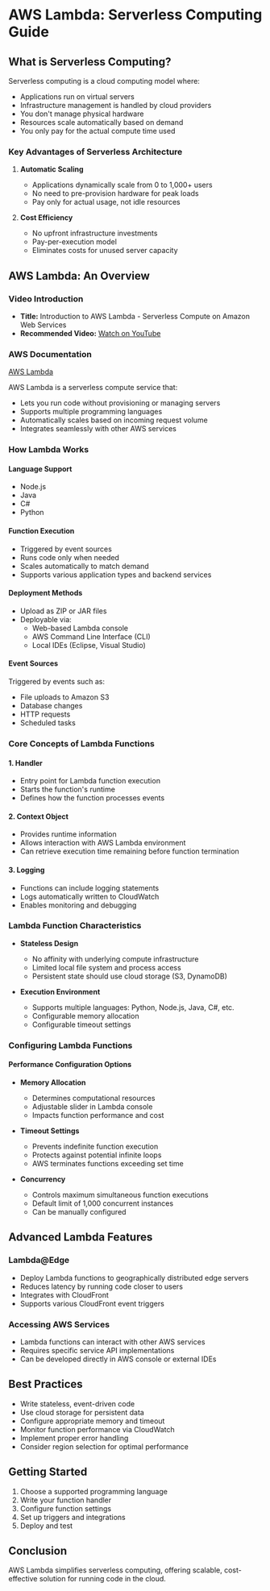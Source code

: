 # AWS Lambda: Serverless Computing Guide

## What is Serverless Computing?

Serverless computing is a cloud computing model where:
- Applications run on virtual servers
- Infrastructure management is handled by cloud providers
- You don't manage physical hardware
- Resources scale automatically based on demand
- You only pay for the actual compute time used

### Key Advantages of Serverless Architecture

1. **Automatic Scaling**
   - Applications dynamically scale from 0 to 1,000+ users
   - No need to pre-provision hardware for peak loads
   - Pay only for actual usage, not idle resources

2. **Cost Efficiency**
   - No upfront infrastructure investments
   - Pay-per-execution model
   - Eliminates costs for unused server capacity

## AWS Lambda: An Overview

### Video Introduction
- **Title:** Introduction to AWS Lambda - Serverless Compute on Amazon Web Services
- **Recommended Video:** [Watch on YouTube](https://www.youtube.com/watch?v=eOBq__h4OJ4)

### AWS Documentation
[AWS Lambda](https://docs.aws.amazon.com/lambda/?icmpid=docs_homepage_serverless)

AWS Lambda is a serverless compute service that:
- Lets you run code without provisioning or managing servers
- Supports multiple programming languages
- Automatically scales based on incoming request volume
- Integrates seamlessly with other AWS services

### How Lambda Works

#### Language Support
- Node.js
- Java
- C#
- Python

#### Function Execution
- Triggered by event sources
- Runs code only when needed
- Scales automatically to match demand
- Supports various application types and backend services

#### Deployment Methods
- Upload as ZIP or JAR files
- Deployable via:
  - Web-based Lambda console
  - AWS Command Line Interface (CLI)
  - Local IDEs (Eclipse, Visual Studio)

#### Event Sources
Triggered by events such as:
- File uploads to Amazon S3
- Database changes
- HTTP requests
- Scheduled tasks

### Core Concepts of Lambda Functions

#### 1. Handler
- Entry point for Lambda function execution
- Starts the function's runtime
- Defines how the function processes events

#### 2. Context Object
- Provides runtime information
- Allows interaction with AWS Lambda environment
- Can retrieve execution time remaining before function termination

#### 3. Logging
- Functions can include logging statements
- Logs automatically written to CloudWatch
- Enables monitoring and debugging

### Lambda Function Characteristics

- **Stateless Design**
  - No affinity with underlying compute infrastructure
  - Limited local file system and process access
  - Persistent state should use cloud storage (S3, DynamoDB)

- **Execution Environment**
  - Supports multiple languages: Python, Node.js, Java, C#, etc.
  - Configurable memory allocation
  - Configurable timeout settings

### Configuring Lambda Functions

#### Performance Configuration Options
- **Memory Allocation**
  - Determines computational resources
  - Adjustable slider in Lambda console
  - Impacts function performance and cost

- **Timeout Settings**
  - Prevents indefinite function execution
  - Protects against potential infinite loops
  - AWS terminates functions exceeding set time

- **Concurrency**
  - Controls maximum simultaneous function executions
  - Default limit of 1,000 concurrent instances
  - Can be manually configured

## Advanced Lambda Features

### Lambda@Edge
- Deploy Lambda functions to geographically distributed edge servers
- Reduces latency by running code closer to users
- Integrates with CloudFront
- Supports various CloudFront event triggers

### Accessing AWS Services
- Lambda functions can interact with other AWS services
- Requires specific service API implementations
- Can be developed directly in AWS console or external IDEs

## Best Practices
- Write stateless, event-driven code
- Use cloud storage for persistent data
- Configure appropriate memory and timeout
- Monitor function performance via CloudWatch
- Implement proper error handling
- Consider region selection for optimal performance

## Getting Started
1. Choose a supported programming language
2. Write your function handler
3. Configure function settings
4. Set up triggers and integrations
5. Deploy and test

## Conclusion
AWS Lambda simplifies serverless computing, offering scalable, cost-effective solution for running code in the cloud.